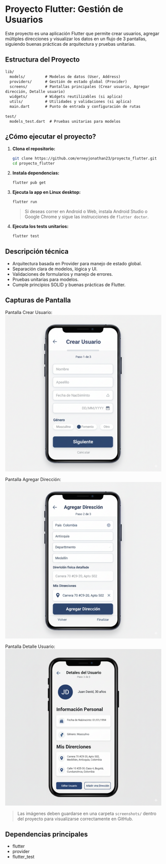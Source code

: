 # Proyecto Flutter: Gestión de Usuarios

Este proyecto es una aplicación Flutter que permite crear usuarios, agregar múltiples direcciones y visualizar los datos en un flujo de 3 pantallas, siguiendo buenas prácticas de arquitectura y pruebas unitarias.

## Estructura del Proyecto

```
lib/
  models/         # Modelos de datos (User, Address)
  providers/      # Gestión de estado global (Provider)
  screens/        # Pantallas principales (Crear usuario, Agregar dirección, Detalle usuario)
  widgets/        # Widgets reutilizables (si aplica)
  utils/          # Utilidades y validaciones (si aplica)
  main.dart       # Punto de entrada y configuración de rutas

test/
  models_test.dart  # Pruebas unitarias para modelos
```

## ¿Cómo ejecutar el proyecto?

1. **Clona el repositorio:**
   ```sh
   git clone https://github.com/erneyjonathan23/proyecto_flutter.git
   cd proyecto_flutter
   ```
2. **Instala dependencias:**
   ```sh
   flutter pub get
   ```
3. **Ejecuta la app en Linux desktop:**
   ```sh
   flutter run
   ```
   > Si deseas correr en Android o Web, instala Android Studio o Google Chrome y sigue las instrucciones de `flutter doctor`.

4. **Ejecuta los tests unitarios:**
   ```sh
   flutter test
   ```

## Descripción técnica
- Arquitectura basada en Provider para manejo de estado global.
- Separación clara de modelos, lógica y UI.
- Validaciones de formularios y manejo de errores.
- Pruebas unitarias para modelos.
- Cumple principios SOLID y buenas prácticas de Flutter.

## Capturas de Pantalla

Pantalla Crear Usuario:
![Crear Usuario](./screenshots/crear_usuario.png)

Pantalla Agregar Dirección:
![Agregar Dirección](./screenshots/agregar_direccion.png)

Pantalla Detalle Usuario:
![Detalle Usuario](./screenshots/detalle_usuario.png)

> Las imágenes deben guardarse en una carpeta `screenshots/` dentro del proyecto para visualizarse correctamente en GitHub.

## Dependencias principales
- flutter
- provider
- flutter_test

